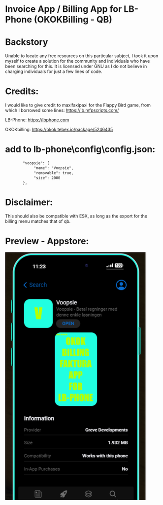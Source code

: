 # Invoice App / Billing App for LB-Phone (OKOKBilling - QB)

# Backstory
Unable to locate any free resources on this particular subject, I took it upon myself to create a solution for the community and individuals who have been searching for this. It is licensed under GNU as I do not believe in charging individuals for just a few lines of code.


# Credits:
I would like to give credit to maxifaxipaxi for the Flappy Bird game, from which I borrowed some lines: https://lb.mfpscripts.com/

LB-Phone:
https://lbphone.com

OKOKbilling:
https://okok.tebex.io/package/5246435

# add to lb-phone\config\config.json:


```
        "voopsie": {
             "name": "Voopsie",
             "removable": true,
             "size": 2000
        },
```

# Disclaimer:

This should also be compatible with ESX, as long as the export for the billing menu matches that of qb.

# Preview - Appstore:
![alt text](image.png)